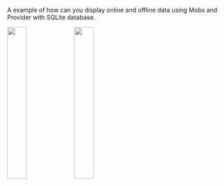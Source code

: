 A example of how can you display online and offline data using Mobx and Provider with SQLite database.

<img src="https://user-images.githubusercontent.com/86973277/198442099-e26aa444-a877-4d02-9f13-4560a9ad9ea4.png" width="30%">
<img src="https://user-images.githubusercontent.com/86973277/198441818-f6952eb9-cd44-43bb-8904-bf53cce1e92b.png" width="30%">
